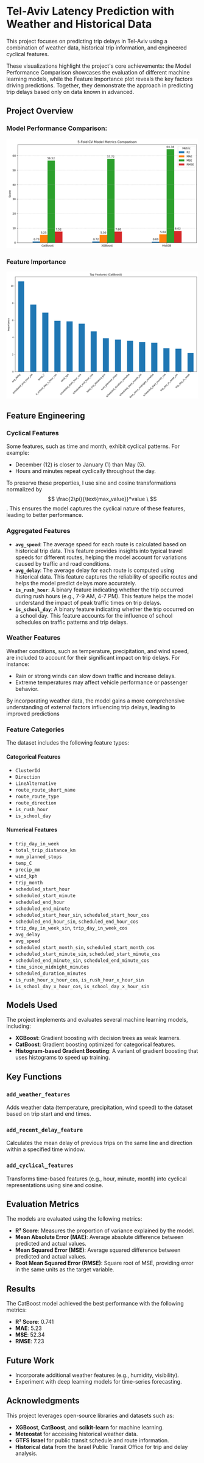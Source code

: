 # Tel-Aviv Latency Prediction with Weather and Historical Data

This project focuses on predicting trip delays in Tel-Aviv using a combination of weather data, historical trip information, and engineered cyclical features. 

These visualizations highlight the project's core achievements:
the Model Performance Comparison showcases the evaluation of different machine learning models, 
while the Feature Importance plot reveals the key factors driving predictions.
Together, they demonstrate the approach in predicting trip delays based only on data known in advanced.
## Project Overview
### Model Performance Comparison:
![Model Performance Comparison](images/models_performance.png)

### Feature Importance
![Feature Importance](images/catBoost_feature_importance.png)
## Feature Engineering

### Cyclical Features
Some features, such as time and month, exhibit cyclical patterns. For example:
- December (12) is closer to January (1) than May (5).
- Hours and minutes repeat cyclically throughout the day.


To preserve these properties, I use sine and cosine transformations normalized by $$ \frac{2\pi}{\text{max_value}}*value \ $$. This ensures the model captures the cyclical nature of these features, leading to better performance.


### Aggregated Features
- **`avg_speed`**: The average speed for each route is calculated based on historical trip data. This feature provides insights into typical travel speeds for different routes, helping the model account for variations caused by traffic and road conditions.
- **`avg_delay`**: The average delay for each route is computed using historical data. This feature captures the reliability of specific routes and helps the model predict delays more accurately.
- **`is_rush_hour`**: A binary feature indicating whether the trip occurred during rush hours (e.g., 7-9 AM, 4-7 PM). This feature helps the model understand the impact of peak traffic times on trip delays.
- **`is_school_day`**: A binary feature indicating whether the trip occurred on a school day. This feature accounts for the influence of school schedules on traffic patterns and trip delays.
### Weather Features
Weather conditions, such as temperature, precipitation, and wind speed, are included to account for their significant impact on trip delays. For instance:
- Rain or strong winds can slow down traffic and increase delays.
- Extreme temperatures may affect vehicle performance or passenger behavior.

By incorporating weather data, the model gains a more comprehensive understanding of external factors influencing trip delays, leading to improved predictions

### Feature Categories
The dataset includes the following feature types:

#### Categorical Features
- `ClusterId`
- `Direction`
- `LineAlternative`
- `route_route_short_name`
- `route_route_type`
- `route_direction`
- `is_rush_hour`
- `is_school_day`

#### Numerical Features
- `trip_day_in_week`
- `total_trip_distance_km`
- `num_planned_stops`
- `temp_C`
- `precip_mm`
- `wind_kph`
- `trip_month`
- `scheduled_start_hour`
- `scheduled_start_minute`
- `scheduled_end_hour`
- `scheduled_end_minute`
- `scheduled_start_hour_sin`, `scheduled_start_hour_cos`
- `scheduled_end_hour_sin`, `scheduled_end_hour_cos`
- `trip_day_in_week_sin`, `trip_day_in_week_cos`
- `avg_delay`
- `avg_speed`
- `scheduled_start_month_sin`, `scheduled_start_month_cos`
- `scheduled_start_minute_sin`, `scheduled_start_minute_cos`
- `scheduled_end_minute_sin`, `scheduled_end_minute_cos`
- `time_since_midnight_minutes`
- `scheduled_duration_minutes`
- `is_rush_hour_x_hour_cos`, `is_rush_hour_x_hour_sin`
- `is_school_day_x_hour_cos`, `is_school_day_x_hour_sin`

## Models Used
The project implements and evaluates several machine learning models, including:
- **XGBoost**: Gradient boosting with decision trees as weak learners.
- **CatBoost**: Gradient boosting optimized for categorical features.
- **Histogram-based Gradient Boosting**: A variant of gradient boosting that uses histograms to speed up training.

## Key Functions
### `add_weather_features`
Adds weather data (temperature, precipitation, wind speed) to the dataset based on trip start and end times.

### `add_recent_delay_feature`
Calculates the mean delay of previous trips on the same line and direction within a specified time window.

### `add_cyclical_features`
Transforms time-based features (e.g., hour, minute, month) into cyclical representations using sine and cosine.

## Evaluation Metrics
The models are evaluated using the following metrics:
- **R² Score**: Measures the proportion of variance explained by the model.
- **Mean Absolute Error (MAE)**: Average absolute difference between predicted and actual values.
- **Mean Squared Error (MSE)**: Average squared difference between predicted and actual values.
- **Root Mean Squared Error (RMSE)**: Square root of MSE, providing error in the same units as the target variable.

## Results
The CatBoost model achieved the best performance with the following metrics:
- **R² Score**: 0.741
- **MAE**: 5.23
- **MSE**: 52.34
- **RMSE**: 7.23

## Future Work
- Incorporate additional weather features (e.g., humidity, visibility).
- Experiment with deep learning models for time-series forecasting.

## Acknowledgments
This project leverages open-source libraries and datasets such as:
- **XGBoost**, **CatBoost**, and **scikit-learn** for machine learning.
- **Meteostat** for accessing historical weather data.
- **GTFS Israel** for public transit schedule and route information.
- **Historical data** from the Israel Public Transit Office for trip and delay analysis.
